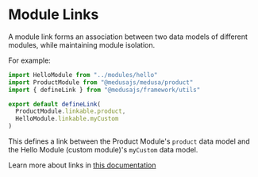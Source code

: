 # Module Links

A module link forms an association between two data models of different modules, while maintaining module isolation.

For example:

```ts
import HelloModule from "../modules/hello"
import ProductModule from "@medusajs/medusa/product"
import { defineLink } from "@medusajs/framework/utils"

export default defineLink(
  ProductModule.linkable.product,
  HelloModule.linkable.myCustom
)
```

This defines a link between the Product Module's `product` data model and the Hello Module (custom module)'s `myCustom` data model.

Learn more about links in [this documentation](https://docs.medusajs.com/learn/advanced-development/module-links)